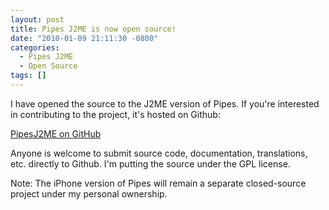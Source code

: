 ```yaml
---
layout: post
title: Pipes J2ME is now open source!
date: "2010-01-09 21:11:30 -0800"
categories:
  - Pipes J2ME
  - Open Source
tags: []
---
```


I have opened the source to the J2ME version of Pipes. If you're interested in contributing to the project, it's hosted on Github:

[PipesJ2ME on GitHub](http://github.com/mkerley/PipesJ2ME)

Anyone is welcome to submit source code, documentation, translations, etc. directly to Github. I'm putting the source under the GPL license.

Note: The iPhone version of Pipes will remain a separate closed-source project under my personal ownership.
